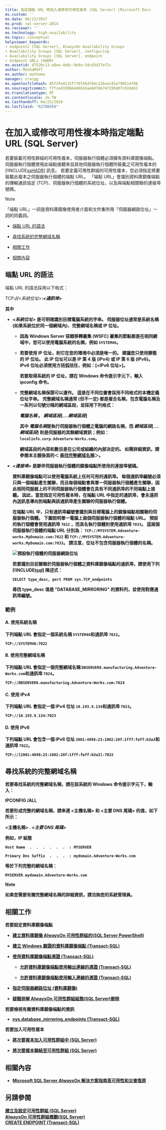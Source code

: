 ```yaml
---
title: 指定端點 URL 時加入或修改可用性複本 (SQL Server) |Microsoft Docs
ms.custom: ''
ms.date: 06/13/2017
ms.prod: sql-server-2014
ms.reviewer: ''
ms.technology: high-availability
ms.topic: conceptual
helpviewer_keywords:
- endpoints [SQL Server], AlwaysOn Availability Groups
- Availability Groups [SQL Server], configuring
- Availability Groups [SQL Server], endpoint
- Endpoint URLs (HADR)
ms.assetid: d7520c13-a8ee-4ddc-9e9a-54cd3d27ef1c
author: MashaMSFT
ms.author: mathoma
manager: craigg
ms.openlocfilehash: 85f3fe4115f770f45df6dc226eac81e798514f08
ms.sourcegitcommit: f7fced330b64d6616aeb8766747295807c92dd41
ms.translationtype: MT
ms.contentlocale: zh-TW
ms.lasthandoff: 04/23/2019
ms.locfileid: "62788459"
---
```

# <a name="specify-the-endpoint-url-when-adding-or-modifying-an-availability-replica-sql-server"></a>在加入或修改可用性複本時指定端點 URL (SQL Server)
  若要裝載可用性群組的可用性複本，伺服器執行個體必須擁有資料庫鏡像端點。 伺服器執行個體使用此端點接聽來自其他伺服器執行個體所裝載之可用性複本的 [!INCLUDE[ssHADR](../../../includes/sshadr-md.md)] 訊息。 若要定義可用性群組的可用性複本，您必須指定將要裝載此複本之伺服器執行個體的端點 URL。 「端點 URL」會識別資料庫鏡像端點的傳輸通訊協定 (TCP)、伺服器執行個體的系統位址，以及與端點相關聯的連接埠號碼。  
  
> [!NOTE]  
>  「端點 URL」一詞是資料庫鏡像使用者介面和文件集所用「伺服器網路位址」一詞的同義詞。  
  
-   [端點 URL 的語法](#SyntaxOfURL)  
  
-   [尋找系統的完整網域名稱](#Finding_FQDN)  
  
-   [相關工作](#RelatedTasks)  
  
-   [相關內容](#RelatedContent)  
  
##  <a name="SyntaxOfURL"></a> 端點 URL 的語法  
 端點 URL 的語法採用以下格式：  
  
 TCP<strong>://</strong>*\<系統位址>*<strong>:<strong>*\<通訊埠>*  
  
 其中  
  
-   *\<系統位址>* 是可明確識別目標電腦系統的字串。 伺服器位址通常是系統名稱 (如果系統位於同一個網域內)、完整網域名稱或 IP 位址。  
  
    -   因為 Windows Server 容錯移轉叢集 (WSFC) 叢集的節點都是在相同網域中，您可以使用電腦系統的名稱，例如 `SYSTEM46`。  
  
    -   若要使用 IP 位址，則它在您的環境中必須是唯一的。 建議您只使用靜態的 IP 位址。 此 IP 位址可以是 IP 第 4 版 (IPv4) 或 IP 第 6 版 (IPv6)。 IPv6 位址必須使用方括弧括住，例如：**[**<IPv6 位址>**]**。  
  
         若要取得系統的 IP 位址，請在 Windows 命令提示字元下，輸入 **ipconfig** 命令。  
  
    -   完整網域名稱保證可以運作。 這是在不同位置會採用不同格式的本機定義位址字串。 完整網域名稱通常 (但不一定) 都是複合名稱，包含電腦名稱及一系列以句號分隔的網域區段，並採用下列格式：  
  
         _電腦名稱_ **。** _網域區段_[...**.**_網域區段_]  
  
         其中 *電腦名稱*是執行伺服器執行個體之電腦的網路名稱，而 *網域區段*[...**.**_網域區段_] 則是伺服器的其餘網域資訊；例如： `localinfo.corp.Adventure-Works.com`。  
  
         網域區段的內容和數目是在公司或組織的內部決定的。 如需詳細資訊，請參閱本主題後面的＜ [尋找完整網域名稱](#Finding_FQDN)＞。  
  
-   *\<連接埠>* 是夥伴伺服器執行個體的鏡像端點所使用的連接埠號碼。  
  
     資料庫鏡像端點可以使用電腦系統上任何可用的通訊埠。 每個通訊埠編號必須只與一個端點產生關聯，而且每個端點會與單一伺服器執行個體產生關聯，因此相同伺服器上的不同伺服器執行個體會在具有不同通訊埠的不同端點上接聽。 因此，當您指定可用性複本時，在端點 URL 中指定的通訊埠，會永遠把內送訊息導向到端點與該通訊埠產生關聯的伺服器執行個體。  
  
     在端點 URL 中，只有通訊埠編號會識別與目標電腦上的鏡像端點相關聯的伺服器執行個體。 下圖說明單一電腦上兩個伺服器執行個體的端點 URL。 預設的執行個體會使用通訊埠 `7022` ，而具名執行個體則使用通訊埠 `7033`。 這兩個伺服器執行個體的端點 URL 分別為： `TCP://MYSYSTEM.Adventure-works.MyDomain.com:7022` 和 `TCP://MYSYSTEM.Adventure-works.MyDomain.com:7033`。 請注意，位址不包含伺服器執行個體的名稱。  
  
     ![預設執行個體的伺服器網路位址](../../media/dbm-2-instances-ports-1-system.gif "預設執行個體的伺服器網路位址")  
  
     若要識別目前關聯於伺服器執行個體之資料庫鏡像端點的通訊埠，請使用下列 [!INCLUDE[tsql](../../../includes/tsql-md.md)] 陳述式：  
  
    ```  
    SELECT type_desc, port FROM sys.TCP_endpoints  
    ```  
  
     尋找 **type_desc** 值是 "DATABASE_MIRRORING" 的資料列，並使用對應通訊埠編號。  
  
### <a name="examples"></a>範例  
  
#### <a name="a-using-a-system-name"></a>A. 使用系統名稱  
 下列端點 URL 會指定一個系統名稱 `SYSTEM46`和通訊埠 `7022`。  
  
 `TCP://SYSTEM46:7022`  
  
#### <a name="b-using-a-fully-qualified-domain-name"></a>B. 使用完整網域名稱  
 下列端點 URL 會指定一個完整網域名稱 `DBSERVER8.manufacturing.Adventure-Works.com`和通訊埠 `7024`。  
  
 `TCP://DBSERVER8.manufacturing.Adventure-Works.com:7024`  
  
#### <a name="c-using-ipv4"></a>C. 使用 IPv4  
 下列端點 URL 會指定一個 IPv4 位址 `10.193.9.134`和通訊埠 `7023`。  
  
 `TCP://10.193.9.134:7023`  
  
#### <a name="d-using-ipv6"></a>D. 使用 IPv6  
 下列端點 URL 會包含一個 IPv6 位址 `2001:4898:23:1002:20f:1fff:feff:b3a3`和通訊埠 `7022`。  
  
 `TCP://[2001:4898:23:1002:20f:1fff:feff:b3a3]:7022`  
  
##  <a name="Finding_FQDN"></a> 尋找系統的完整網域名稱  
 若要尋找系統的完整網域名稱，請在該系統的 Windows 命令提示字元下，輸入：  
  
 **IPCONFIG /ALL**  
  
 若要形成完整的網域名稱，請串連 <主機名稱> 和 <主要 DNS 尾碼> 的值，如下所示：  
  
 <主機名稱> **.** _<主要 DNS 尾碼>_  
  
 例如，IP 組態  
  
 `Host Name  .  .  .  .  .  .  : MYSERVER`  
  
 `Primary Dns Suffix  .  .  .  : mydomain.Adventure-Works.com`  
  
 等於下列完整的網域名稱：  
  
 `MYSERVER.mydomain.Adventure-Works.com`  
  
> [!NOTE]  
>  如果您需要有關完整網域名稱的詳細資訊，請洽詢您的系統管理員。  
  
##  <a name="RelatedTasks"></a> 相關工作  
 **若要設定資料庫鏡像端點**  
  
-   [建立資料庫鏡像 AlwaysOn 可用性群組的&#40;SQL Server PowerShell&#41;](database-mirroring-always-on-availability-groups-powershell.md)  
  
-   [建立 Windows 驗證的資料庫鏡像端點 &#40;Transact-SQL&#41;](../../database-mirroring/create-a-database-mirroring-endpoint-for-windows-authentication-transact-sql.md)  
  
-   [使用資料庫鏡像端點憑證 &#40;Transact-SQL&#41;](../../database-mirroring/use-certificates-for-a-database-mirroring-endpoint-transact-sql.md)  
  
    -   [允許資料庫鏡像端點使用輸出連線的憑證 &#40;Transact-SQL&#41;](../../database-mirroring/database-mirroring-use-certificates-for-outbound-connections.md)  
  
    -   [允許資料庫鏡像端點使用輸入連線的憑證 &#40;Transact-SQL&#41;](../../database-mirroring/database-mirroring-use-certificates-for-inbound-connections.md)  
  
-   [指定伺服器網路位址 &#40;資料庫鏡像&#41;](../../database-mirroring/specify-a-server-network-address-database-mirroring.md)  
  
-   [疑難排解 AlwaysOn 可用性群組組態&#40;SQL Server&#41;刪除](troubleshoot-always-on-availability-groups-configuration-sql-server.md)  
  
 **若要檢視有關資料庫鏡像端點的資訊**  
  
-   [sys.database_mirroring_endpoints &#40;Transact-SQL&#41;](/sql/relational-databases/system-catalog-views/sys-database-mirroring-endpoints-transact-sql)  
  
 **若要加入可用性複本**  
  
-   [將次要複本加入可用性群組中 &#40;SQL Server&#41;](add-a-secondary-replica-to-an-availability-group-sql-server.md)  
  
-   [將次要複本聯結至可用性群組 &#40;SQL Server&#41;](join-a-secondary-replica-to-an-availability-group-sql-server.md)  
  
##  <a name="RelatedContent"></a> 相關內容  
  
-   [Microsoft SQL Server AlwaysOn 解決方案指南高可用性和災害復原](https://go.microsoft.com/fwlink/?LinkId=227600)  
  
## <a name="see-also"></a>另請參閱  
 [建立及設定可用性群組 &#40;SQL Server&#41;](creation-and-configuration-of-availability-groups-sql-server.md)   
 [AlwaysOn 可用性群組概觀&#40;SQL Server&#41;](overview-of-always-on-availability-groups-sql-server.md)   
 [CREATE ENDPOINT &#40;Transact-SQL&#41;](/sql/t-sql/statements/create-endpoint-transact-sql)  
  
  
